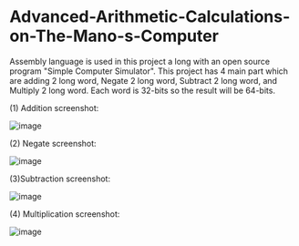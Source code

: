 # Advanced-Arithmetic-Calculations-on-The-Mano-s-Computer

Assembly language is used in this project a long with an open source program "Simple Computer Simulator". This project has 4 main part which are adding 2 long word, Negate 2 long word, Subtract 2 long word, and Multiply 2 long word. Each word is 32-bits so the result will be 64-bits.

(1) Addition screenshot:


![image](https://user-images.githubusercontent.com/91537463/235291315-21a88beb-c2fc-4de6-ac74-a4644701e800.png)

(2) Negate screenshot:


![image](https://user-images.githubusercontent.com/91537463/235291340-d1b3b64b-6018-4a7f-ad2d-3575446e5794.png)

(3)Subtraction screenshot:


![image](https://user-images.githubusercontent.com/91537463/235291348-f02056ca-e72b-44f1-b419-6899b6830014.png)

(4) Multiplication screenshot:


![image](https://user-images.githubusercontent.com/91537463/235291361-f7e8db17-fd72-4cdb-b8cb-614f3b6a6160.png)
